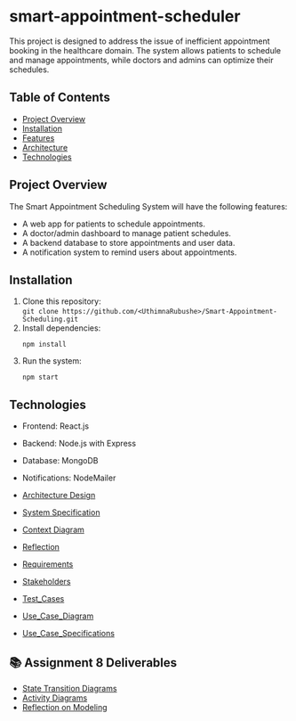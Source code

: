 # smart-appointment-scheduler

This project is designed to address the issue of inefficient appointment booking in the healthcare domain. The system allows patients to schedule and manage appointments, while doctors and admins can optimize their schedules.

## Table of Contents
- [Project Overview](#project-overview)
- [Installation](#installation)
- [Features](#features)
- [Architecture](#architecture)
- [Technologies](#technologies)

## Project Overview
The Smart Appointment Scheduling System will have the following features:
- A web app for patients to schedule appointments.
- A doctor/admin dashboard to manage patient schedules.
- A backend database to store appointments and user data.
- A notification system to remind users about appointments.

## Installation
1. Clone this repository:  
   `git clone https://github.com/<UthimnaRubushe>/Smart-Appointment-Scheduling.git`
2. Install dependencies:
   ```
   npm install
   ```
3. Run the system:
   ```
   npm start
   ```

## Technologies
- Frontend: React.js
- Backend: Node.js with Express
- Database: MongoDB
- Notifications: NodeMailer


- [Architecture Design](ARCHITECTURE.md)
- [System Specification](SPECIFICATION.md)
- [Context Diagram](DIAGRAM.md)
- [Reflection](REFLECTION.md)
- [Requirements](REQUIREMENTS.md)
- [Stakeholders](STAKEHOLDERS.md)
- [Test_Cases](TEST_CASES.md)
- [Use_Case_Diagram](USE_CASE_DIAGRAM.md)
- [Use_Case_Specifications](USE_CASE_SPECIFICATIONS.md)

## 📚 Assignment 8 Deliverables

- [State Transition Diagrams](./state_transition_diagrams.md)
- [Activity Diagrams](./activity_diagrams.md)
- [Reflection on Modeling](./assignment8_reflection.md)

